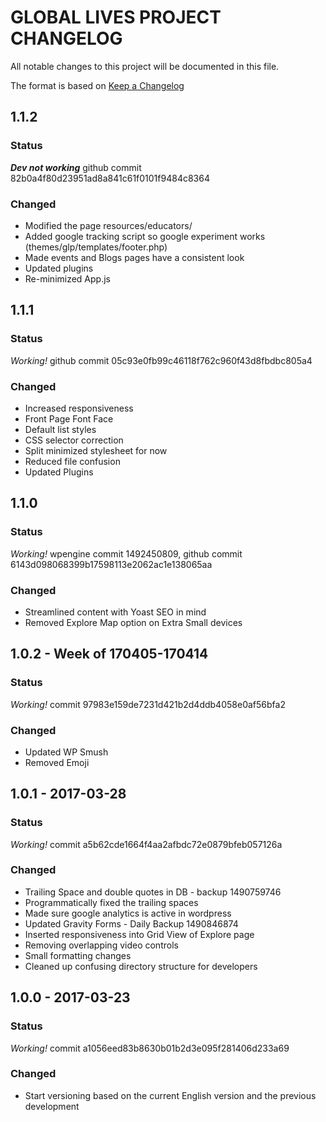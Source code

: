 # GLOBAL LIVES PROJECT CHANGELOG
All notable changes to this project will be documented in this file.

The format is based on [Keep a Changelog](http://keepachangelog.com/)

## 1.1.2
### Status
_**Dev not working**_ github commit 82b0a4f80d23951ad8a841c61f0101f9484c8364
### Changed
- Modified the page resources/educators/
- Added google tracking script so google experiment works (themes/glp/templates/footer.php)
- Made events and Blogs pages have a consistent look
- Updated plugins
- Re-minimized App.js

## 1.1.1
### Status
_Working!_ github commit 05c93e0fb99c46118f762c960f43d8fbdbc805a4
### Changed
- Increased responsiveness
- Front Page Font Face
- Default list styles
- CSS selector correction
- Split minimized stylesheet for now
- Reduced file confusion
- Updated Plugins

## 1.1.0
### Status
_Working!_ wpengine commit 1492450809, github commit 6143d098068399b17598113e2062ac1e138065aa
### Changed
- Streamlined content with Yoast SEO in mind
- Removed Explore Map option on Extra Small devices

## 1.0.2 - Week of 170405-170414
### Status
_Working!_ commit 97983e159de7231d421b2d4ddb4058e0af56bfa2
### Changed
- Updated WP Smush
- Removed Emoji


## 1.0.1 - 2017-03-28
### Status
_Working!_ commit a5b62cde1664f4aa2afbdc72e0879bfeb057126a
### Changed
- Trailing Space and double quotes in DB - backup 1490759746
- Programmatically fixed the trailing spaces
- Made sure google analytics is active in wordpress
- Updated Gravity Forms - Daily Backup 1490846874
- Inserted responsiveness into Grid View of Explore page
- Removing overlapping video controls
- Small formatting changes
- Cleaned up confusing directory structure for developers


## 1.0.0 - 2017-03-23
### Status
_Working!_ commit a1056eed83b8630b01b2d3e095f281406d233a69
### Changed
- Start versioning based on the current English version and the previous development
